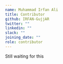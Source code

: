 ```yaml
---
name: Muhammad Irfan Ali
title: Contributor
github: IRFAN-GujjAR
twitter: ""
linkedin: ""
slack: ""
joining_date: ""
role: contributor
---
```


Still waiting for this
